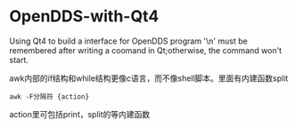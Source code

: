 # OpenDDS-with-Qt4
Using Qt4 to build a interface for OpenDDS program
'\n' must be remembered after writing a coomand in Qt;otherwise, the command won't start.

awk内部的if结构和while结构更像c语言，而不像shell脚本。里面有内建函数split

`awk -F分隔符 {action}`

action里可包括print，split的等内建函数
